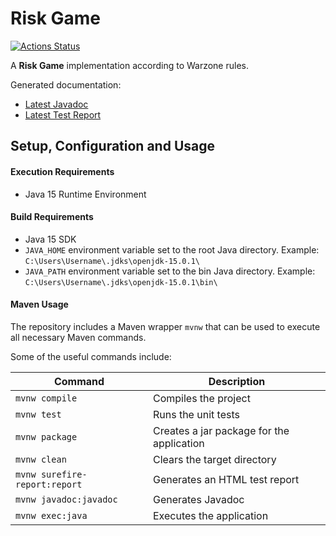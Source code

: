 # Risk Game

[![Actions Status](https://github.com/i-reuts/TestRepo/workflows/Java%20CI%20with%20Maven/badge.svg)](https://github.com/i-reuts/csp-generator/actions)

A **Risk Game** implementation according to Warzone rules.

Generated documentation:
* [Latest Javadoc](https://i-reuts.github.io/RiskGame)
* [Latest Test Report](https://i-reuts.github.io/RiskGame/test/surefire-report.html)

## Setup, Configuration and Usage

#### Execution Requirements
* Java 15 Runtime Environment

#### Build Requirements
* Java 15 SDK
* `JAVA_HOME` environment variable set to the root Java directory. Example: `C:\Users\Username\.jdks\openjdk-15.0.1\`
* `JAVA_PATH` environment variable set to the bin Java directory. Example: `C:\Users\Username\.jdks\openjdk-15.0.1\bin\`

#### Maven Usage

The repository includes a Maven wrapper `mvnw` that can be used to execute all necessary Maven commands.

Some of the useful commands include:

Command | Description
------------ | -------------
`mvnw compile` | Compiles the project
`mvnw test` | Runs the unit tests
`mvnw package` | Creates a jar package for the application
`mvnw clean` | Clears the target directory
`mvnw surefire-report:report` | Generates an HTML test report
`mvnw javadoc:javadoc` | Generates Javadoc
`mvnw exec:java` | Executes the application
